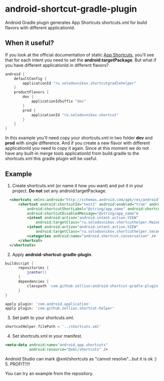 # android-shortcut-gradle-plugin
Android Gradle plugin generates App Shortcuts shortcuts.xml for build flavors with different applicationId.
## When it useful?
If you look at the official documentation of static [App Shortcuts](https://developer.android.com/preview/shortcuts.html), you'll see that for each intent you need to set the **android:targetPackage**. But what if you have different applicationId in different flavors? 
```gradle
android {
    defaultConfig {
        applicationId "ru.solodovnikov.shortcutgradlehelper"
    }
    productFlavors {
        dev {
            applicationIdSuffix "dev"
        }
        prod {
            applicationId "ru.solodovnikov.shortcut"
        }
    }
}
```
In this example you'll need copy your shortcuts.xml in two folder **dev** and **prod** with single difference. And if you create a new flavor with different applicationId you need to copy it again. Since at this moment we do not have any built-in merge tools applicationId from build.gradle to the shortcuts.xml this gradle plugin will be useful.
## Example
1. Create shortcuts.xml (or name it how you want) and put it in your project. **Do not** set any android:targetPackage.

```xml
  <shortcuts xmlns:android="http://schemas.android.com/apk/res/android">
      <shortcut android:shortcutId="test1" android:enabled="true" android:icon="@mipmap/ic_launcher"
          android:shortcutShortLabel="@string/app_name" android:shortcutLongLabel="@string/app_name"
          android:shortcutDisabledMessage="@string/app_name">
          <intent android:action="android.intent.action.VIEW"
              android:targetClass="ru.solodovnikov.shortcuthelper.MainActivity" />
          <intent android:action="android.intent.action.VIEW"
              android:targetClass="ru.solodovnikov.shortcuthelper.SecondActivity" />
          <categories android:name="android.shortcut.conversation" />
      </shortcut>
  </shortcuts>
```
  
2. Apply **android-shortcut-gradle-plugin**.

```gradle
buildscript {
      repositories {
          jcenter()
      }
      dependencies {
          classpath 'com.github.zellius:android-shortcut-gradle-plugin:0.1.1'
      }
}

apply plugin: 'com.android.application'
apply plugin: 'com.github.zellius.shortcut-helper'
```

3. Set path to your shortcuts.xml.

```gradle
shortcutHelper.filePath = '../shortcuts.xml'
```

4. Set shortcuts.xml in your manifest. 

```xml
<meta-data android:name="android.app.shortcuts"
           android:resource="@xml/shortcuts" />
```

Android Studio can mark @xml/shortcuts as "cannot resolve"...but it is ok :)
5. PROFIT!!!!

You can try an example from the repository.
